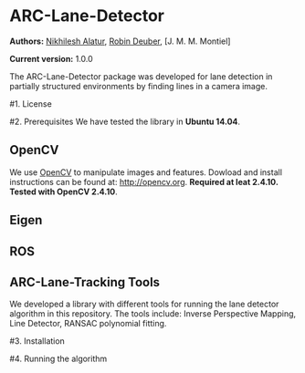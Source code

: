 # ARC-Lane-Detector
**Authors:** [Nikhilesh Alatur](), [Robin Deuber](), [J. M. M. Montiel]

**Current version:** 1.0.0 

The ARC-Lane-Detector package was developed for lane detection in partially structured environments by finding lines in a camera image.

#1. License

#2. Prerequisites
We have tested the library in **Ubuntu 14.04**. 

## OpenCV
We use [OpenCV](http://opencv.org) to manipulate images and features. Dowload and install instructions can be found at: http://opencv.org. **Required at leat 2.4.10. Tested with OpenCV 2.4.10**.

## Eigen


## ROS 

## ARC-Lane-Tracking Tools
We developed a library with different tools for running the lane detector algorithm in this repository. The tools include: Inverse Perspective Mapping, Line Detector, RANSAC polynomial fitting.

#3. Installation

#4. Running the algorithm